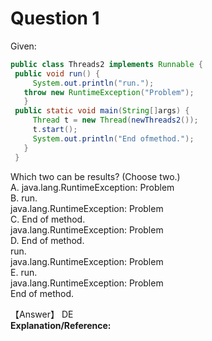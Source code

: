 # Question 1
Given:  
```Java
public class Threads2 implements Runnable {
 public void run() {
     System.out.println("run.");
   throw new RuntimeException("Problem");
   }
 public static void main(String[]args) {
     Thread t = new Thread(newThreads2());
     t.start();
     System.out.println("End ofmethod.");
   }
 }
```
 Which two can be results? (Choose two.)  
 A. java.lang.RuntimeException: Problem  
 B. run.  
    java.lang.RuntimeException: Problem  
 C. End of method.  
    java.lang.RuntimeException: Problem  
 D. End of method.  
    run.  
    java.lang.RuntimeException: Problem  
 E. run.  
    java.lang.RuntimeException: Problem  
    End of method.  

【Answer】 DE  
**Explanation/Reference:**  

